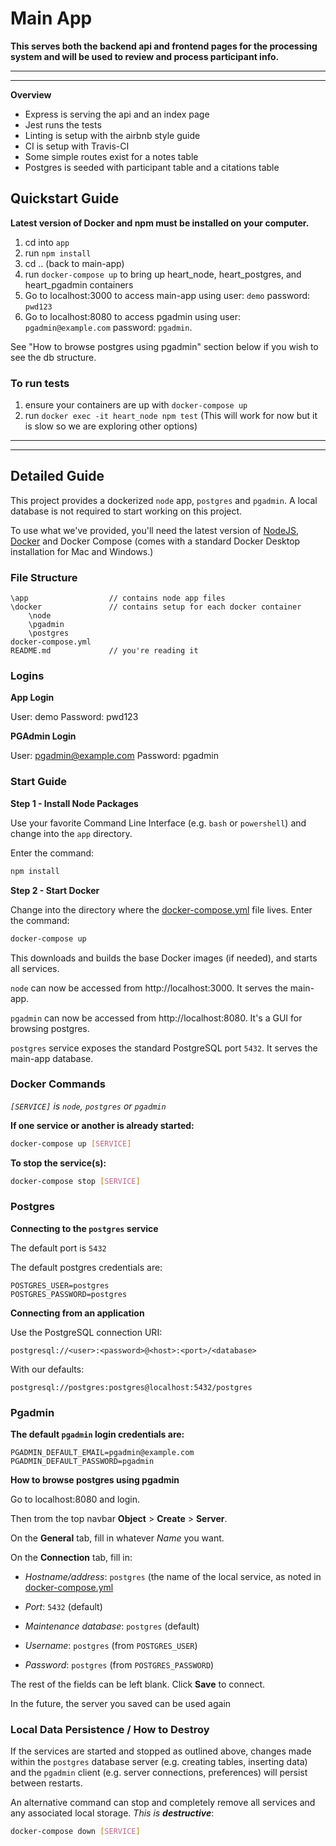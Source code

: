 # Main App
**This serves both the backend api and frontend pages for the processing system and will be used to review and process participant info.**

-----
-----

**Overview**
- Express is serving the api and an index page
- Jest runs the tests
- Linting is setup with the airbnb style guide
- CI is setup with Travis-CI
- Some simple routes exist for a notes table
- Postgres is seeded with participant table and a citations table

## Quickstart Guide
**Latest version of Docker and npm must be installed on your computer.**

1. cd into `app`
2. run `npm install`
3. cd .. (back to main-app)
4. run `docker-compose up` to bring up heart_node, heart_postgres, and heart_pgadmin containers
5. Go to localhost:3000 to access main-app using user: `demo` password: `pwd123`
6. Go to localhost:8080 to access pgadmin using user: `pgadmin@example.com` password: `pgadmin`. 

See "How to browse postgres using pgadmin" section below if you wish to see the db structure.

### To run tests
1. ensure your containers are up with `docker-compose up`
2. run `docker exec -it heart_node npm test`
(This will work for now but it is slow so we are exploring other options)

-----
-----

## Detailed Guide

This project provides a dockerized `node` app, `postgres` and `pgadmin`.
A local database is not required to start working on this project.

To use what we've provided, you'll need the latest version of [NodeJS](https://nodejs.org/en/), [Docker](https://www.docker.com/products/docker-desktop) and Docker Compose (comes with a standard Docker Desktop installation for Mac and Windows.)

### File Structure

```
\app                  // contains node app files
\docker               // contains setup for each docker container
    \node
    \pgadmin
    \postgres
docker-compose.yml    
README.md             // you're reading it
```

### Logins

**App Login**

User: demo
Password: pwd123


**PGAdmin Login**

User: pgadmin@example.com
Password: pgadmin

### Start Guide

**Step 1 - Install Node Packages**

Use your favorite Command Line Interface (e.g. `bash` or `powershell`) and change into the `app` directory.

Enter the command:
```bash
npm install
```

**Step 2 - Start Docker**

Change into the directory where the [docker-compose.yml](docker-compose.yml) file lives. Enter the command:

```bash
docker-compose up
```

This downloads and builds the base Docker images (if needed), and starts all services.

`node` can now be accessed from http://localhost:3000. It serves the main-app.

`pgadmin` can now be accessed from http://localhost:8080. It's a GUI for browsing postgres.

`postgres` service exposes the standard PostgreSQL port `5432`. It serves the main-app database.



### Docker Commands

_`[SERVICE]` is `node`, `postgres` or `pgadmin`_

**If one service or another is already started:**

```bash
docker-compose up [SERVICE]
```

**To stop the service(s):**

```bash
docker-compose stop [SERVICE]
```


### Postgres

**Connecting to the `postgres` service**

The default port is `5432`

The default postgres credentials are:

```console
POSTGRES_USER=postgres
POSTGRES_PASSWORD=postgres
```

**Connecting from an application**

Use the PostgreSQL connection URI:

```console
postgresql://<user>:<password>@<host>:<port>/<database>
```

With our defaults:

```console
postgresql://postgres:postgres@localhost:5432/postgres
```

### Pgadmin

**The default `pgadmin` login credentials are:**

```console
PGADMIN_DEFAULT_EMAIL=pgadmin@example.com
PGADMIN_DEFAULT_PASSWORD=pgadmin
```

**How to browse postgres using pgadmin**

Go to localhost:8080 and login.

Then trom the top navbar **Object** > **Create** > **Server**.

On the **General** tab, fill in whatever *Name* you want.

On the **Connection** tab, fill in:

  - *Hostname/address*: `postgres` (the name of the local service, as noted in [docker-compose.yml](docker-compose.yml)

  - *Port*: `5432` (default)

  - *Maintenance database*: `postgres` (default)

  - *Username*: `postgres` (from `POSTGRES_USER`)

  - *Password*: `postgres` (from `POSTGRES_PASSWORD`)

The rest of the fields can be left blank. Click **Save** to connect.

In the future, the server you saved can be used again


### Local Data Persistence / How to Destroy

If the services are started and stopped as outlined above, changes made within the `postgres` database server (e.g. creating tables, inserting data) and the `pgadmin` client (e.g. server connections, preferences) will persist between restarts.

An alternative command can stop and completely remove all services and any associated local storage. *This is **destructive***:

```bash
docker-compose down [SERVICE]
```